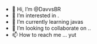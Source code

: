 - 👋 Hi, I’m @DavvsBR
- 👀 I’m interested in .
- 🌱 I’m currently learning javas
- 💞️ I’m looking to collaborate on ..
- 📫 How to reach me ...
yut
<!---
DavvsBR/DavvsBR is a ✨ special ✨ repository because its `README.md` (this file) appears on your GitHub profile.
You can click the Preview link to take a look at your changes.
--->

